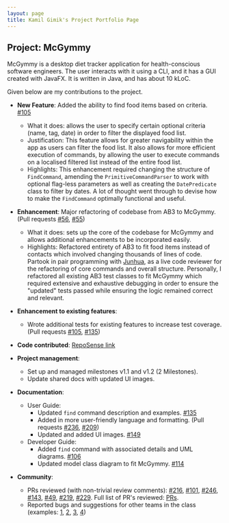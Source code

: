 ```yaml
---
layout: page
title: Kamil Gimik's Project Portfolio Page
---
```


## Project: McGymmy

McGymmy is a desktop diet tracker application for health-conscious software engineers.
The user interacts with it using a CLI, and it has a GUI created with JavaFX. It is written in Java, and has about 10 kLoC.

Given below are my contributions to the project.

* **New Feature**: Added the ability to find food items based on criteria. [\#105](https://github.com/AY2021S1-CS2103T-W17-3/tp/pull/105)
  * What it does: allows the user to specify certain optional criteria (name, tag, date) in order to filter the displayed food list.
  * Justification: This feature allows for greater navigability within the app as users can filter the food list.
  It also allows for more efficient execution of commands, by allowing the user to execute commands on a localised filtered
  list instead of the entire food list.
  * Highlights: This enhancement required changing the structure of `FindCommand`, amending the `PrimitiveCommandParser` to work
  with optional flag-less parameters as well as creating the `DatePredicate` class to filter by dates. A lot of thought went through to devise
  how to make the `FindCommand` optimally functional and useful.
  
* **Enhancement**: Major refactoring of codebase from AB3 to McGymmy. (Pull requests [\#56](https://github.com/AY2021S1-CS2103T-W17-3/tp/pull/56), [\#55](https://github.com/AY2021S1-CS2103T-W17-3/tp/pull/55))
  * What it does: sets up the core of the codebase for McGymmy and allows additional enhancements to be incorporated easily.
  * Highlights: Refactored entirety of AB3 to fit food items instead of contacts which involved changing
  thousands of lines of code. Partook in pair programming with [Junhua](jh123x), as a live code reviewer for the refactoring of core commands and overall structure.
  Personally, I refactored all existing AB3 test classes to fit McGymmy which required extensive and exhaustive debugging in order to ensure the "updated"
  tests passed while ensuring the logic remained correct and relevant.

* **Enhancement to existing features**:
  * Wrote additional tests for existing features to increase test coverage. (Pull requests [\#105](https://github.com/AY2021S1-CS2103T-W17-3/tp/pull/105), [\#135](https://github.com/AY2021S1-CS2103T-W17-3/tp/pull/135))  
  
* **Code contributed**: [RepoSense link](https://nus-cs2103-ay2021s1.github.io/tp-dashboard/#breakdown=true&search=chewypiano&sort=groupTitle&sortWithin=title&since=2020-08-14&timeframe=commit&mergegroup=&groupSelect=groupByRepos&checkedFileTypes=docs~functional-code~test-code~other&tabOpen=true&tabType=authorship&zFR=false&tabAuthor=chewypiano&tabRepo=AY2021S1-CS2103T-W17-3%2Ftp%5Bmaster%5D&authorshipIsMergeGroup=false&authorshipFileTypes=docs~functional-code~test-code)

* **Project management**:
  * Set up and managed milestones v1.1 and v1.2 (2 Milestones).
  * Update shared docs with updated UI images.

* **Documentation**:
  * User Guide:
    * Updated `find` command description and examples. [\#135](https://github.com/AY2021S1-CS2103T-W17-3/tp/pull/135)
    * Added in more user-friendly language and formatting. (Pull requests [\#236](https://github.com/AY2021S1-CS2103T-W17-3/tp/pull/236), [\#209](https://github.com/AY2021S1-CS2103T-W17-3/tp/pull/209))
    * Updated and added UI images. [\#149](https://github.com/AY2021S1-CS2103T-W17-3/tp/pull/149)
  * Developer Guide:
    * Added `find` command with associated details and UML diagrams. [\#106](https://github.com/AY2021S1-CS2103T-W17-3/tp/pull/106)
    * Updated model class diagram to fit McGymmy. [\#114](https://github.com/AY2021S1-CS2103T-W17-3/tp/pull/114)

* **Community**:
  * PRs reviewed (with non-trivial review comments): [\#216](https://github.com/AY2021S1-CS2103T-W17-3/tp/pull/216),
  [\#101](https://github.com/AY2021S1-CS2103T-W17-3/tp/pull/101), [\#246](https://github.com/AY2021S1-CS2103T-W17-3/tp/pull/246), [\#143](https://github.com/AY2021S1-CS2103T-W17-3/tp/pull/143),
  [\#49](https://github.com/AY2021S1-CS2103T-W17-3/tp/pull/49), [\#219](https://github.com/AY2021S1-CS2103T-W17-3/tp/pull/219),
  [\#229](https://github.com/AY2021S1-CS2103T-W17-3/tp/pull/229). Full list of PR's reviewed: [PRs](https://github.com/AY2021S1-CS2103T-W17-3/tp/pulls?q=is%3Apr+reviewed-by%3A%40me).
  * Reported bugs and suggestions for other teams in the class (examples: [1](https://github.com/chewypiano/ped/issues/1), [2](https://github.com/chewypiano/ped/issues/2), [3](https://github.com/chewypiano/ped/issues/3), [4](https://github.com/chewypiano/ped/issues/4))
